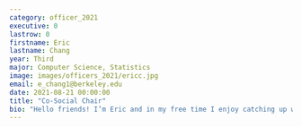 ```yaml
---
category: officer_2021
executive: 0
lastrow: 0
firstname: Eric
lastname: Chang
year: Third
major: Computer Science, Statistics
image: images/officers_2021/ericc.jpg
email: e_chang1@berkeley.edu
date: 2021-08-21 00:00:00
title: "Co-Social Chair"
bio: "Hello friends! I’m Eric and in my free time I enjoy catching up with shows and hanging out with friends. I also like watching cardistry on YouTube and playing all types of games. Feel free to say hi or introduce yourself if you see me around campus! I can’t wait to meet you guys!"
---
```

